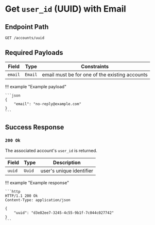 # Get `user_id` (UUID) with Email

## Endpoint Path

`GET /accounts/uuid`

## Required Payloads

| Field   | Type    | Constraints                                    |
|---------|---------|------------------------------------------------|
| `email` | `Email` | email must be for one of the existing accounts |

!!! example "Example payload"

	```json
	{
		"email": "no-reply@example.com"
	}
	```

## Success Response

### `200 Ok`

The associated account's `user_id` is returned.

| Field  | Type   | Description              |
|--------|--------|--------------------------|
| `uuid` | `Uuid` | user's unique identifier |

!!! example "Example response"

	```http
	HTTP/1.1 200 Ok
	Content-Type: application/json

	{
		"uuid": "d3e82ee7-3245-4c55-9b1f-7c044c027742"
	}
	```
